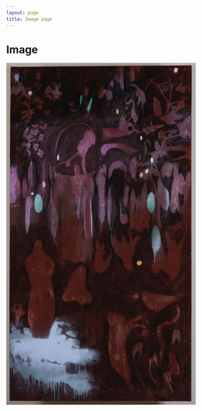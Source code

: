 ```yaml
---
layout: page
title: Image page
---
```


# Image

![Image](/assets/images/photo_2023-04-29_00-16-53.jpg)


